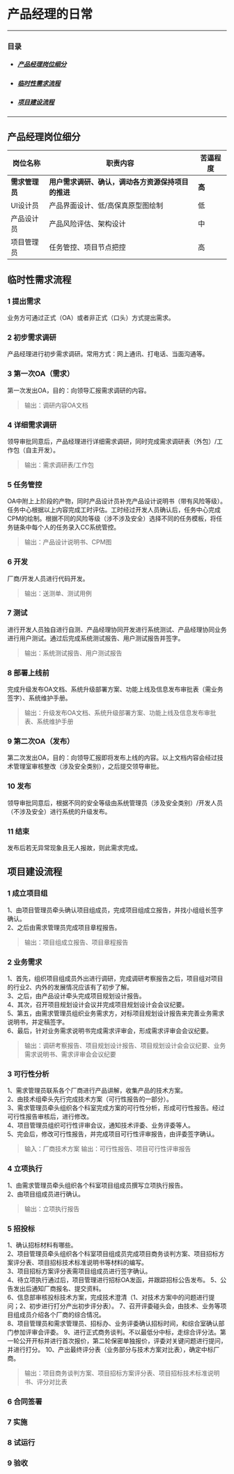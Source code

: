 # 产品经理的日常
---

### 目录 
- ##### [产品经理岗位细分](#catalog1)
- ##### [临时性需求流程](#catalog2)
- ##### [项目建设流程](#catalog3)

---

## <div id="catalog1">产品经理岗位细分</div>
岗位名称|职责内容|苦逼程度
-------|-------|--------
**需求管理员**|**用户需求调研、确认，调动各方资源保持项目的推进**|**高**
UI设计员|产品界面设计、低/高保真原型图绘制|低
产品设计员|产品风险评估、架构设计|中
项目管理员|任务管控、项目节点把控|高

## <div id="catalog2">临时性需求流程</div>
### 1 提出需求
业务方可通过正式（OA）或者非正式（口头）方式提出需求。

### 2 初步需求调研
产品经理进行初步需求调研。常用方式：网上通讯、打电话、当面沟通等。

### 3 第一次OA（需求）
第一次发出OA，目的：向领导汇报需求调研的内容。
> 输出：调研内容OA文档

### 4 详细需求调研
领导审批同意后，产品经理进行详细需求调研，同时完成需求调研表（外包）/工作包（自主开发）。
> 输出：需求调研表/工作包

### 5 任务管控
OA中附上上阶段的产物，同时产品设计员补充产品设计说明书（带有风险等级）。任务中心根据以上内容完成工时评估。工时经过开发人员确认后，任务中心完成CPM的绘制。根据不同的风险等级（涉不涉及安全）选择不同的任务模板，将任务链条中每个人的任务录入CC系统管控。
> 输出：产品设计说明书、CPM图

### 6 开发
厂商/开发人员进行代码开发。
> 输出：送测单、测试用例

### 7 测试
进行开发人员独自进行自测、产品经理协同开发进行系统测试、产品经理协同业务进行用户测试。通过后完成系统测试报告、用户测试报告并签字。
> 输出：系统测试报告、用户测试报告

### 8 部署上线前
完成升级发布OA文档、系统升级部署方案、功能上线及信息发布审批表（需业务签字）、系统维护手册。
> 输出：升级发布OA文档、系统升级部署方案、功能上线及信息发布审批表、系统维护手册

### 9 第二次OA（发布）
第二次发出OA，目的：向领导汇报即将发布上线的内容。以上文档内容会经过技术管理室审核整改（涉及安全类别），之后提交领导审批。

### 10 发布
领导审批同意后，根据不同的安全等级由系统管理员（涉及安全类别）/开发人员（不涉及安全）进行系统的升级发布。

### 11 结束
发布后若无异常现象且无人报故，则此需求完成。



## <div id="catalog3">项目建设流程</div>
### 1 成立项目组
1、由项目管理员牵头确认项目组成员，完成项目组成立报告，并找小组组长签字确认。  
2、之后由需求管理员完成项目章程报告。  
> 输出：项目组成立报告、项目章程报告

### 2 业务需求
1、首先，组织项目组成员外出进行调研，完成调研考察报告之后，项目组对项目的行业2、内外的发展情况应该有了初步了解。  
3、之后，由产品设计牵头完成项目规划设计报告。  
4、其次，召开项目规划设计会议并完成项目规划设计会会议纪要。  
5、第五，由需求管理员组织业务需求方，对标项目规划设计报告来完善业务需求说明书，并定稿签字。  
6、最后，针对业务需求说明书完成需求评审会，形成需求评审会会议纪要。  
> 输出：调研考察报告、项目规划设计报告、项目规划设计会会议纪要、业务需求说明书、需求评审会会议纪要

### 3 可行性分析
1、需求管理员联系各个厂商进行产品讲解，收集产品的技术方案。  
2、由技术组牵头先行完成技术方案（可行性报告的一部分）。  
3、需求管理员牵头组织各个科室完成方案的可行性分析，形成可行性报告。经过可行性报告审核后，进行修改。  
4、项目管理员组织可行性评审会议，通知技术评委、业务评委等人。  
5、完会后，修改可行性报告，并完成项目可行性评审报告，由评委签字确认。  
> 输入：厂商技术方案
> 输出：可行性报告、项目可行性评审报告

### 4 立项执行
1、由需求管理员牵头组织各个科室项目组成员撰写立项执行报告。  
2、由项目组成员进行确认。  
> 输出：立项执行报告

### 5 招投标
1、确认招标材料有哪些。  
2、项目管理员牵头组织各个科室项目组成员完成项目商务谈判方案、项目招标方案评分表、项目招标技术标准说明书等材料的编写。  
3、项目招标方案评分表需项目组成员进行签字确认。  
4、待立项执行通过后，项目管理进行招标OA发函，并跟踪招标公告发布。
5、公告发出后通知厂商报名、提交资料。  
6、信息部审核投标技术方案，完成技术澄清（1、对技术方案中的问题进行提问；2、初步进行打分产出初步评分表）。
7、召开评委碰头会，由技术、业务等项目组成员介绍各个厂商的综合情况。  
8、项目管理员和需求管理员、招标办、业务评委确认招标时间，和综合室确认部门参加评审会评委。
9、进行正式商务谈判。不以最低分中标，走综合评分法。第一轮公开开标并进行首次报价，第二轮保密单独报价，评委对关键问题进行提问，并进行打分。
10、产出最终评分表（业务部分与技术方案对比表），确定中标厂商。  
> 输出：项目商务谈判方案、项目招标方案评分表、项目招标技术标准说明书、评分对比表

### 6 合同签署

### 7 实施

### 8 试运行

### 9 验收